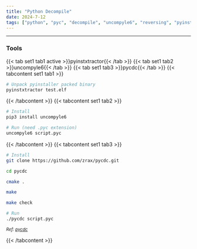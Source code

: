 ```yaml
---
title: "Python Decompile"
date: 2024-7-12
tags: ["python", "pyc", "decompile", "uncompyle6", "reversing", "pyinstxtractor"]
---
```


---
### Tools

{{< tab set1 tab1 active >}}pyinstxtractor{{< /tab >}}
{{< tab set1 tab2 >}}uncompyle6{{< /tab >}}
{{< tab set1 tab3 >}}pycdc{{< /tab >}}
{{< tabcontent set1 tab1 >}}

<div>

```bash
# Unpack pyinstaller packed binary
pyinstxtractor test.elf
```

</div>

{{< /tabcontent >}}
{{< tabcontent set1 tab2 >}}

<div>

```bash
# Install
pip3 install uncompyle6
```

```bash
# Run (need .pyc extension)
uncompyle6 script.pyc
```

</div>

{{< /tabcontent >}}
{{< tabcontent set1 tab3 >}}

<div>

```bash
# Install
git clone https://github.com/zrax/pycdc.git
```

```bash
cd pycdc
```

```bash
cmake .
```

```bash
make
```

```bash
make check
```

```bash
# Run
./pycdc script.pyc
```

</div>

<small>*Ref: [pycdc](https://github.com/zrax/pycdc)*</small>

{{< /tabcontent >}}

<br>